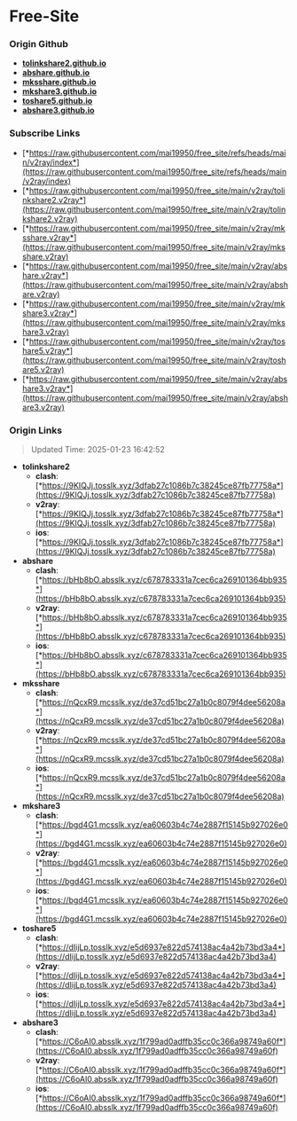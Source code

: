 # Free-Site

### Origin Github

- [**tolinkshare2.github.io**](https://github.com/tolinkshare2/tolinkshare2.github.io)
- [**abshare.github.io**](https://github.com/abshare/abshare.github.io)
- [**mksshare.github.io**](https://github.com/mksshare/mksshare.github.io)
- [**mkshare3.github.io**](https://github.com/mkshare3/mkshare3.github.io)
- [**toshare5.github.io**](https://github.com/toshare5/toshare5.github.io)
- [**abshare3.github.io**](https://github.com/abshare3/abshare3.github.io)

### Subscribe Links

- [*https://raw.githubusercontent.com/mai19950/free_site/refs/heads/main/v2ray/index*](https://raw.githubusercontent.com/mai19950/free_site/refs/heads/main/v2ray/index)
- [*https://raw.githubusercontent.com/mai19950/free_site/main/v2ray/tolinkshare2.v2ray*](https://raw.githubusercontent.com/mai19950/free_site/main/v2ray/tolinkshare2.v2ray)
- [*https://raw.githubusercontent.com/mai19950/free_site/main/v2ray/mksshare.v2ray*](https://raw.githubusercontent.com/mai19950/free_site/main/v2ray/mksshare.v2ray)
- [*https://raw.githubusercontent.com/mai19950/free_site/main/v2ray/abshare.v2ray*](https://raw.githubusercontent.com/mai19950/free_site/main/v2ray/abshare.v2ray)
- [*https://raw.githubusercontent.com/mai19950/free_site/main/v2ray/mkshare3.v2ray*](https://raw.githubusercontent.com/mai19950/free_site/main/v2ray/mkshare3.v2ray)
- [*https://raw.githubusercontent.com/mai19950/free_site/main/v2ray/toshare5.v2ray*](https://raw.githubusercontent.com/mai19950/free_site/main/v2ray/toshare5.v2ray)
- [*https://raw.githubusercontent.com/mai19950/free_site/main/v2ray/abshare3.v2ray*](https://raw.githubusercontent.com/mai19950/free_site/main/v2ray/abshare3.v2ray)

### Origin Links

> Updated Time: 2025-01-23 16:42:52

- **tolinkshare2**
  - **clash**: [*https://9KIQJj.tosslk.xyz/3dfab27c1086b7c38245ce87fb77758a*](https://9KIQJj.tosslk.xyz/3dfab27c1086b7c38245ce87fb77758a)
  - **v2ray**: [*https://9KIQJj.tosslk.xyz/3dfab27c1086b7c38245ce87fb77758a*](https://9KIQJj.tosslk.xyz/3dfab27c1086b7c38245ce87fb77758a)
  - **ios**: [*https://9KIQJj.tosslk.xyz/3dfab27c1086b7c38245ce87fb77758a*](https://9KIQJj.tosslk.xyz/3dfab27c1086b7c38245ce87fb77758a)
- **abshare**
  - **clash**: [*https://bHb8bO.absslk.xyz/c678783331a7cec6ca269101364bb935*](https://bHb8bO.absslk.xyz/c678783331a7cec6ca269101364bb935)
  - **v2ray**: [*https://bHb8bO.absslk.xyz/c678783331a7cec6ca269101364bb935*](https://bHb8bO.absslk.xyz/c678783331a7cec6ca269101364bb935)
  - **ios**: [*https://bHb8bO.absslk.xyz/c678783331a7cec6ca269101364bb935*](https://bHb8bO.absslk.xyz/c678783331a7cec6ca269101364bb935)
- **mksshare**
  - **clash**: [*https://nQcxR9.mcsslk.xyz/de37cd51bc27a1b0c8079f4dee56208a*](https://nQcxR9.mcsslk.xyz/de37cd51bc27a1b0c8079f4dee56208a)
  - **v2ray**: [*https://nQcxR9.mcsslk.xyz/de37cd51bc27a1b0c8079f4dee56208a*](https://nQcxR9.mcsslk.xyz/de37cd51bc27a1b0c8079f4dee56208a)
  - **ios**: [*https://nQcxR9.mcsslk.xyz/de37cd51bc27a1b0c8079f4dee56208a*](https://nQcxR9.mcsslk.xyz/de37cd51bc27a1b0c8079f4dee56208a)
- **mkshare3**
  - **clash**: [*https://bgd4G1.mcsslk.xyz/ea60603b4c74e2887f15145b927026e0*](https://bgd4G1.mcsslk.xyz/ea60603b4c74e2887f15145b927026e0)
  - **v2ray**: [*https://bgd4G1.mcsslk.xyz/ea60603b4c74e2887f15145b927026e0*](https://bgd4G1.mcsslk.xyz/ea60603b4c74e2887f15145b927026e0)
  - **ios**: [*https://bgd4G1.mcsslk.xyz/ea60603b4c74e2887f15145b927026e0*](https://bgd4G1.mcsslk.xyz/ea60603b4c74e2887f15145b927026e0)
- **toshare5**
  - **clash**: [*https://dIijLp.tosslk.xyz/e5d6937e822d574138ac4a42b73bd3a4*](https://dIijLp.tosslk.xyz/e5d6937e822d574138ac4a42b73bd3a4)
  - **v2ray**: [*https://dIijLp.tosslk.xyz/e5d6937e822d574138ac4a42b73bd3a4*](https://dIijLp.tosslk.xyz/e5d6937e822d574138ac4a42b73bd3a4)
  - **ios**: [*https://dIijLp.tosslk.xyz/e5d6937e822d574138ac4a42b73bd3a4*](https://dIijLp.tosslk.xyz/e5d6937e822d574138ac4a42b73bd3a4)
- **abshare3**
  - **clash**: [*https://C6oAI0.absslk.xyz/1f799ad0adffb35cc0c366a98749a60f*](https://C6oAI0.absslk.xyz/1f799ad0adffb35cc0c366a98749a60f)
  - **v2ray**: [*https://C6oAI0.absslk.xyz/1f799ad0adffb35cc0c366a98749a60f*](https://C6oAI0.absslk.xyz/1f799ad0adffb35cc0c366a98749a60f)
  - **ios**: [*https://C6oAI0.absslk.xyz/1f799ad0adffb35cc0c366a98749a60f*](https://C6oAI0.absslk.xyz/1f799ad0adffb35cc0c366a98749a60f)
